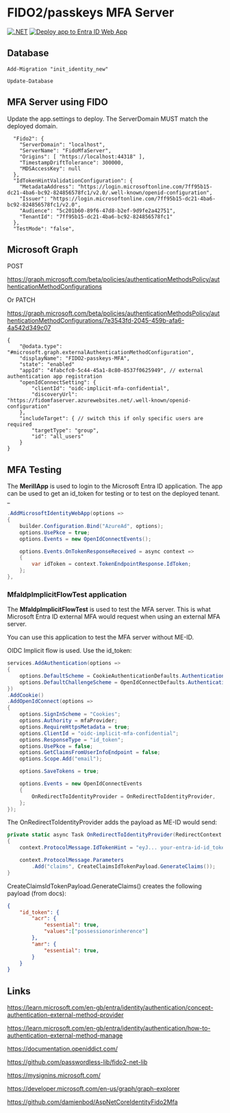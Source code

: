 # FIDO2/passkeys MFA Server

[![.NET](https://github.com/damienbod/MfaServer/actions/workflows/dotnet.yml/badge.svg)](https://github.com/damienbod/MfaServer/actions/workflows/dotnet.yml)  [![Deploy app to Entra ID Web App](https://github.com/damienbod/MfaServer/actions/workflows/azure-webapps-dotnet-core.yml/badge.svg)](https://github.com/damienbod/MfaServer/actions/workflows/azure-webapps-dotnet-core.yml)

## Database

```
Add-Migration "init_identity_new" 
```

```
Update-Database
```

## MFA Server using FIDO

Update the app.settings to deploy. The ServerDomain MUST match the deployed domain.

```
  "Fido2": {
    "ServerDomain": "localhost",
    "ServerName": "FidoMfaServer",
    "Origins": [ "https://localhost:44318" ],
    "TimestampDriftTolerance": 300000,
    "MDSAccessKey": null
  },
  "IdTokenHintValidationConfiguration": {
    "MetadataAddress": "https://login.microsoftonline.com/7ff95b15-dc21-4ba6-bc92-824856578fc1/v2.0/.well-known/openid-configuration",
    "Issuer": "https://login.microsoftonline.com/7ff95b15-dc21-4ba6-bc92-824856578fc1/v2.0",
    "Audience": "5c201b60-89f6-47d8-b2ef-9d9fe2a42751",
    "TenantId": "7ff95b15-dc21-4ba6-bc92-824856578fc1"
  },
  "TestMode": "false",
```

## Microsoft Graph 

POST 

https://graph.microsoft.com/beta/policies/authenticationMethodsPolicy/authenticationMethodConfigurations

Or PATCH 

https://graph.microsoft.com/beta/policies/authenticationMethodsPolicy/authenticationMethodConfigurations/7e3543fd-2045-459b-afa6-4a542d349c07

```
{
    "@odata.type": "#microsoft.graph.externalAuthenticationMethodConfiguration",
    "displayName": "FIDO2-passkeys-MFA",
    "state": "enabled"
    "appId": "4fabcfc0-5c44-45a1-8c80-8537f0625949", // external authentication app registration
    "openIdConnectSetting": {
        "clientId": "oidc-implicit-mfa-confidential",
        "discoveryUrl": "https://fidomfaserver.azurewebsites.net/.well-known/openid-configuration"
    },
    "includeTarget": { // switch this if only specific users are required
        "targetType": "group",
        "id": "all_users"
    }
}
```

## MFA Testing

The **MerillApp** is used to login to the Microsoft Entra ID application. The app can be used to get an id_token for testing or to test on the deployed tenant.
_
```csharp
.AddMicrosoftIdentityWebApp(options =>
{
    builder.Configuration.Bind("AzureAd", options);
    options.UsePkce = true;
    options.Events = new OpenIdConnectEvents();

    options.Events.OnTokenResponseReceived = async context =>
    {
        var idToken = context.TokenEndpointResponse.IdToken;
    };
},
```

### MfaIdpImplicitFlowTest application

The **MfaIdpImplicitFlowTest** is used to test the MFA server. This is what Microsoft Entra ID external MFA would request when using an external MFA server.

You can use this application to test the MFA server without ME-ID.

OIDC Implicit flow is used. Use the id_token:

```csharp
services.AddAuthentication(options =>
{
    options.DefaultScheme = CookieAuthenticationDefaults.AuthenticationScheme;
    options.DefaultChallengeScheme = OpenIdConnectDefaults.AuthenticationScheme;
})
.AddCookie()
.AddOpenIdConnect(options =>
{
    options.SignInScheme = "Cookies";
    options.Authority = mfaProvider;
    options.RequireHttpsMetadata = true;
    options.ClientId = "oidc-implicit-mfa-confidential";
    options.ResponseType = "id_token";
    options.UsePkce = false;
    options.GetClaimsFromUserInfoEndpoint = false;
    options.Scope.Add("email");

    options.SaveTokens = true;

    options.Events = new OpenIdConnectEvents
    {
        OnRedirectToIdentityProvider = OnRedirectToIdentityProvider,
    };
});
```

The OnRedirectToIdentityProvider adds the payload as ME-ID would send:

```csharp
private static async Task OnRedirectToIdentityProvider(RedirectContext context)
{
    context.ProtocolMessage.IdTokenHint = "eyJ... your-entra-id-id_token-goes-here";

    context.ProtocolMessage.Parameters
        .Add("claims", CreateClaimsIdTokenPayload.GenerateClaims());
}
```

CreateClaimsIdTokenPayload.GenerateClaims() creates the following payload (from docs):

```json
{
    "id_token": {
        "acr": {
            "essential": true,
            "values":["possessionorinherence"]
        },
        "amr": {
            "essential": true,
        }
    }
}
```

## Links

https://learn.microsoft.com/en-gb/entra/identity/authentication/concept-authentication-external-method-provider

https://learn.microsoft.com/en-gb/entra/identity/authentication/how-to-authentication-external-method-manage

https://documentation.openiddict.com/

https://github.com/passwordless-lib/fido2-net-lib

https://mysignins.microsoft.com/

https://developer.microsoft.com/en-us/graph/graph-explorer

https://github.com/damienbod/AspNetCoreIdentityFido2Mfa